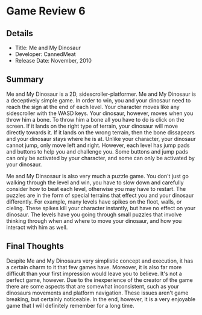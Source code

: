 # Game Review 6

## Details
* Title: Me and My Dinosaur
* Developer: CannedMeat
* Release Date: November, 2010

## Summary

Me and My Dinosaur is a 2D, sidescroller-platformer. Me and My Dinosaur is a deceptively simple game. In order to win, you and your dinosaur need to reach the sign at the end of each level. Your character moves like any sidescroller with the WASD keys. Your dinosaur, however, moves when you throw him a bone. To throw him a bone all you have to do is click on the screen. If it lands on the right type of terrain, your dinosaur will move directly towards it. If it lands on the wrong terrain, then the bone dissapears and your dinosaur stays where he is at. Unlike your character, your dinosaur cannot jump, only move left and right. However, each level has jump pads and buttons to help you and challenge you. Some buttons and jump pads can only be activated by your character, and some can only be activated by your dinosaur. 

Me and My Dinsosaur is also very much a puzzle game. You don't just go walking through the level and win, you have to slow down and carefully consider how to beat each level, otherwise you may have to restart. The puzzles are in the form of special terrains that effect you and your dinosaur differently. For example, many levels have spikes on the floot, walls, or cieling. These spikes kill your character instantly, but have no effect on your dinosaur. The levels have you going through small puzzles that involve thinking through when and where to move your dinosaur, and how you interact with him as well.

## Final Thoughts
Despite Me and My Dinosaurs very simplistic concept and execution, it has a certain charm to it that few games have. Moreover, it is also far more difficult than your first impression would leave you to believe. It's not a perfect game, however. Due to the inexperience of the creator of the game there are some aspects that are somewhat inconsistent, such as your dinosaurs movements and platform navigation. These issues aren't game breaking, but certainly noticeable.  In the end, however, it is a very enjoyable game that I will definitely remember for a long time. 
